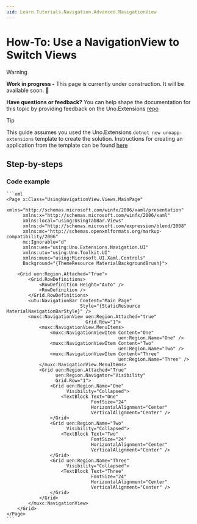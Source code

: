 ```yaml
---
uid: Learn.Tutorials.Navigation.Advanced.NavigationView
---
```

# How-To: Use a NavigationView to Switch Views

> [!WARNING]
> **Work in progress -** 
>This page is currently under construction. It will be available soon. 🚧
>
> **Have questions or feedback?**
>You can help shape the documentation for this topic by providing feedback on the Uno.Extensions [repo](https://github.com/unoplatform/uno.extensions/discussions/categories/general)

> [!TIP]
> This guide assumes you used the Uno.Extensions `dotnet new unoapp-extensions` template to create the solution. Instructions for creating an application from the template can be found [here](xref:Overview.Extensions)

## Step-by-steps

### Code example

    ```xml
    <Page x:Class="UsingNavigationView.Views.MainPage"
          xmlns="http://schemas.microsoft.com/winfx/2006/xaml/presentation"
          xmlns:x="http://schemas.microsoft.com/winfx/2006/xaml"
          xmlns:local="using:UsingTabBar.Views"
          xmlns:d="http://schemas.microsoft.com/expression/blend/2008"
          xmlns:mc="http://schemas.openxmlformats.org/markup-compatibility/2006"
          mc:Ignorable="d"
          xmlns:uen="using:Uno.Extensions.Navigation.UI"
          xmlns:utu="using:Uno.Toolkit.UI"
          xmlns:muxc="using:Microsoft.UI.Xaml.Controls"
          Background="{ThemeResource MaterialBackgroundBrush}">

        <Grid uen:Region.Attached="True">
            <Grid.RowDefinitions>
                <RowDefinition Height="Auto" />
                <RowDefinition />
            </Grid.RowDefinitions>
            <utu:NavigationBar Content="Main Page"
                               Style="{StaticResource MaterialNavigationBarStyle}" />
            <muxc:NavigationView uen:Region.Attached="true"
                                 Grid.Row="1">
                <muxc:NavigationView.MenuItems>
                    <muxc:NavigationViewItem Content="One"
                                             uen:Region.Name="One" />
                    <muxc:NavigationViewItem Content="Two"
                                             uen:Region.Name="Two" />
                    <muxc:NavigationViewItem Content="Three"
                                             uen:Region.Name="Three" />
                </muxc:NavigationView.MenuItems>
                <Grid uen:Region.Attached="True"
                      uen:Region.Navigator="Visibility"
                      Grid.Row="1">
                    <Grid uen:Region.Name="One"
                          Visibility="Collapsed">
                        <TextBlock Text="One"
                                   FontSize="24"
                                   HorizontalAlignment="Center"
                                   VerticalAlignment="Center" />
                    </Grid>
                    <Grid uen:Region.Name="Two"
                          Visibility="Collapsed">
                        <TextBlock Text="Two"
                                   FontSize="24"
                                   HorizontalAlignment="Center"
                                   VerticalAlignment="Center" />
                    </Grid>
                    <Grid uen:Region.Name="Three"
                          Visibility="Collapsed">
                        <TextBlock Text="Three"
                                   FontSize="24"
                                   HorizontalAlignment="Center"
                                   VerticalAlignment="Center" />
                    </Grid>
                </Grid>
            </muxc:NavigationView>
        </Grid>
    </Page>
    ```

<!-- - Show how to use navigationview to switch between views -->

